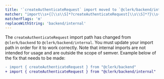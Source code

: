 ```yaml
---
title: '`createAuthenticateRequest` import moved to `@clerk/backend/internal`'
matcher: "import\\s+{[\\s\\S]*?createAuthenticateRequest[\\s\\S]*?}\\s+from\\s+['\"]@clerk\\/(backend)['\"]"
matcherFlags: 'm'
replaceWithString: 'backend/internal'
---
```


The `createAuthenticateRequest` import path has changed from `@clerk/backend` to `@clerk/backend/internal`. You must update your import path in order for it to work correctly. Note that internal imports are not intended for usage and are outside the scope of semver. Example below of the fix that needs to be made:

```diff
- import { createAuthenticateRequest } from "@clerk/backend"
+ import { createAuthenticateRequest } from "@clerk/backend/internal"
```
